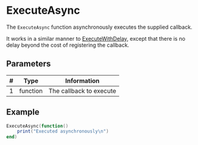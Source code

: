 # ExecuteAsync

The `ExecuteAsync` function asynchronously executes the supplied callback.  

It works in a similar manner to [ExecuteWithDelay](https://github.com/UE4SS/UE4SS/wiki/Global-Function%3A-ExecuteWithDelay), except that there is no delay beyond the cost of registering the callback.

## Parameters

| # | Type     | Information |
|---|----------|-------------|
| 1 | function | The callback to execute|

## Example
```lua
ExecuteAsync(function()
    print("Executed asynchronously\n")
end)
```